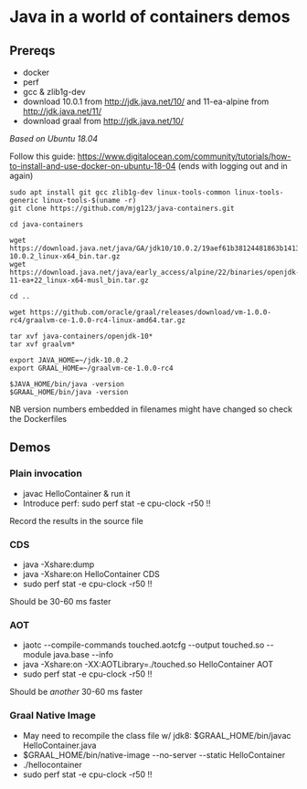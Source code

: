 # Java in a world of containers demos

## Prereqs

  - docker
  - perf
  - gcc & zlib1g-dev
  - download 10.0.1 from http://jdk.java.net/10/ and 11-ea-alpine from http://jdk.java.net/11/
  - download graal from http://jdk.java.net/10/

_Based on Ubuntu 18.04_

Follow this guide: https://www.digitalocean.com/community/tutorials/how-to-install-and-use-docker-on-ubuntu-18-04
(ends with logging out and in again)

```shell
sudo apt install git gcc zlib1g-dev linux-tools-common linux-tools-generic linux-tools-$(uname -r)
git clone https://github.com/mjg123/java-containers.git

cd java-containers

wget https://download.java.net/java/GA/jdk10/10.0.2/19aef61b38124481863b1413dce1855f/13/openjdk-10.0.2_linux-x64_bin.tar.gz
wget https://download.java.net/java/early_access/alpine/22/binaries/openjdk-11-ea+22_linux-x64-musl_bin.tar.gz

cd ..

wget https://github.com/oracle/graal/releases/download/vm-1.0.0-rc4/graalvm-ce-1.0.0-rc4-linux-amd64.tar.gz

tar xvf java-containers/openjdk-10*
tar xvf graalvm*

export JAVA_HOME=~/jdk-10.0.2
export GRAAL_HOME=~/graalvm-ce-1.0.0-rc4

$JAVA_HOME/bin/java -version
$GRAAL_HOME/bin/java -version
```

NB version numbers embedded in filenames might have changed so check the Dockerfiles

## Demos

### Plain invocation

  - javac HelloContainer & run it
  - Introduce perf: sudo perf stat -e cpu-clock -r50 !!

Record the results in the source file

### CDS

  - java -Xshare:dump
  - java -Xshare:on HelloContainer CDS
  - sudo perf stat -e cpu-clock -r50 !!

Should be 30-60 ms faster

### AOT

  - jaotc --compile-commands touched.aotcfg --output touched.so --module java.base --info
  - java -Xshare:on -XX:AOTLibrary=./touched.so HelloContainer AOT
  - sudo perf stat -e cpu-clock -r50 !!

Should be _another_ 30-60 ms faster

### Graal Native Image

  - May need to recompile the class file w/ jdk8: $GRAAL_HOME/bin/javac HelloContainer.java
  - $GRAAL_HOME/bin/native-image --no-server --static HelloContainer
  - ./hellocontainer
  - sudo perf stat -e cpu-clock -r50 !!
